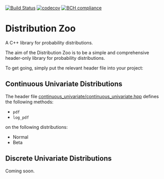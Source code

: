 [![Build Status](https://dev.azure.com/OxfordRSE/DistributionZoo/_apis/build/status/fcooper8472.DistributionZoo?branchName=master)](https://dev.azure.com/OxfordRSE/DistributionZoo/_build/latest?definitionId=3&branchName=master)
[![codecov](https://codecov.io/gh/fcooper8472/DistributionZoo/branch/master/graph/badge.svg)](https://codecov.io/gh/fcooper8472/DistributionZoo)
[![BCH compliance](https://bettercodehub.com/edge/badge/fcooper8472/DistributionZoo?branch=master)](https://bettercodehub.com/)

# Distribution Zoo
A C++ library for probability distributions.

The aim of the Distribution Zoo is to be a simple and comprehensive header-only library for probability distributions.

To get going, simply put the relevant header file into your project:

## Continuous Univariate Distributions

The header file [continuous_univariate/continuous_univariate.hpp](continuous_univariate/continuous_univariate.hpp) defines the following methods:

- `pdf`
- `log_pdf`

on the following distributions:

- Normal
- Beta

## Discrete Univariate Distributions

Coming soon.